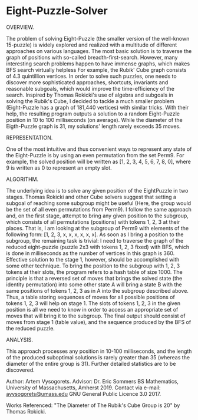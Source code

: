 # Eight-Puzzle-Solver

OVERVIEW.

The problem of solving Eight-Puzzle (the smaller version of the well-known 15-puzzle) is
widely explored and realized with a multitude of different approaches on various languages. The
most basic solution is to traverse the graph of positions with so-called breadth-first-search.
However, many interesting search problems happen to have immense graphs, which makes BFS search virtually helpless
For example, the Rubik' Cube graph consists of 4.3 quintillion vertices. In order to solve such
puzzles, one needs to discover more sophisticated approaches, shortcuts, invariants and reasonable
subgoals, which would improve the time-efficiency of the search. Inspired by Thomas Rokicki's use
of algebra and subgoals in solving the Rubik's Cube, I decided to tackle a much smaller problem
(Eight-Puzzle has a graph of 181,440 vertices) with similar tricks. With their help, the resulting program
outputs a solution to a random Eight-Puzzle position in 10 to 100 milliseconds (on average). While the
diameter of the Eigth-Puzzle graph is 31, my solutions' length rarely exceeds 35 moves.

REPRESENTATION.

One of the most intuitive and thus convenient ways to represent any state of the Eight-Puzzle is by
using an even permutation from the set Perm9. For example, the solved position will be written as
[1, 2, 3, 4, 5, 6, 7, 8, 0], where 9 is written as 0 to represent an empty slot.

ALGORITHM.

The underlying idea is to solve any given position of the EightPuzzle in two stages. Thomas Rokicki and
other Cube solvers suggest that setting a subgoal of reaching some subgroup might be useful (Here, the
group would be the set of all even permutations from Perm9). I follow the same approach and, on the first
stage, attempt to bring any given position to the subgroup, which consists of all permutations (positions)
with tokens 1, 2, 3 at their places. That is, I am looking at the subgroup of Perm9 with elements of the
following form: [1, 2, 3, x, x, x, x, x, x]. As soon as I bring a position to the subgroup, the remaining
task is trivial: I need to traverse the graph of the reduced eight-puzzle (puzzle 2x3 with tokens 1, 2, 3
fixed) with BFS, which is done in milliseconds as the number of vertices in this graph is 360. Effective
solution to the stage 1, however, should be accomplished with some other technique. To bring the position to
the subgroup with 1, 2, 3 tokens at their slots, the program refers to a hash table of size 1000. The 
principle is that a reversed set of moves that brings the solved state (the identity permutation) into some
other state A will bring a state B with the same positions of tokens 1, 2, 3 as in A into the subgroup
described above. Thus, a table storing sequences of moves for all possible positions of tokens 1, 2, 3 will
help on stage 1. The slots of tokens 1, 2, 3 in the given position is all we need to know in order to
access an appropriate set of moves that will bring it to the subgroup. The final output should consist of
moves from stage 1 (table value), and the sequence produced by the BFS of the reduced puzzle.

ANALYSIS.

This approach processes any position in 10-100 milliseconds, and the length of the produced suboptimal
solutions is rarely greater than 35 (whereas the diameter of the entire group is 31). Further detailed
statistics are to be discovered.

Author: Artem Vysogorets.
Advisor: Dr. Eric Sommers
BS Mathematics, University of Massachusetts, Amherst 2019.
Contact via e-mail: avysogorets@umass.edu
GNU General Public Licence 3.0 2017.

Works Referenced: "The Diameter of The Rubik's Cube Group is 20" by Thomas Rokicki.


